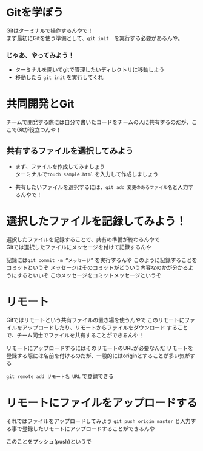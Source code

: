 # Gitを学ぼう
Gitはターミナルで操作するんやで！<br>
まず最初にGitを使う準備として、`git init`　を実行する必要があるんや。

### じゃあ、やってみよう！<br>
 - ターミナルを開いてgitで管理したいディレクトリに移動しよう<br>
 - 移動したら `git init` を実行してくれ

# 共同開発とGit
チームで開発する際には自分で書いたコードをチームの人に共有するのだが、ここでGitが役立つんや！

## 共有するファイルを選択してみよう
- まず、ファイルを作成してみましょう<br>
ターミナルで`touch sample.html` を入力して作成しましょう

- 共有したいファイルを選択するには、`git add 変更のあるファイル名`と入力するんやで！

# 選択したファイルを記録してみよう！
選択したファイルを記録することで、共有の準備が終わるんやで<br>
Gitでは選択したファイルにメッセージを付けて記録するんや

記録には`git commit -m “メッセージ”`
を実行するんや
このように記録することをコミットというぞ
メッセージはそのコミットがどういう内容なのかが分かるようにするといいぞ
このメッセージをコミットメッセージというぞ

# リモート
Gitではリモートという共有ファイルの置き場を使うんやで
このリモートにファイルをアップロードしたり、リモートからファイルをダウンロード
することで、チーム同士でファイルを共有することができるんや！

リモートにアップロードするにはそのリモートのURLが必要なんだ
リモートを登録する際には名前を付けるのだが、一般的にはoriginとすることが多い気がする

`git remote add リモート名 URL` で登録できる

# リモートにファイルをアップロードする
それではファイルをアップロードしてみよう
`git push origin master`
と入力する事で登録したリモートにアップロードすることができるんや

このことをプッシュ(push)というで

